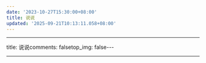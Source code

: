```yaml
---
date: '2023-10-27T15:30:00+08:00'
title: 说说
updated: '2025-09-21T10:13:11.058+08:00'
---
```

---
title: 说说comments: falsetop_img: false---

<!-- 1. 新版样式 & 脚本 --><link rel="stylesheet" href="https://cdn.jsdelivr.net/gh/kuiyr0810/qexo-talks@main/suns/talk.min.css"><script src="https://cdn.jsdelivr.net/gh/kuiyr0810/qt@main/suns/talk.min.js"></script><!-- 2. 代码高亮（可选） --><link rel="stylesheet" href="https://cdn.jsdelivr.net/npm/prismjs@1.29.0/themes/prism-tomorrow.min.css"><script src="https://cdn.jsdelivr.net/npm/prismjs@1.29.0/prism.min.js" data-autoloader></script><!-- 3. 图片灯箱（可选） --><script src="https://cdn.jsdelivr.net/npm/medium-zoom@1.0.8/dist/medium-zoom.min.js"></script><!-- 4. 说说容器 --><div id="my-shouts-container"></div><!-- 5. 初始化 --><script>myQexoShouts.init({el: "#my-shouts-container",baseURL: "https://flyminos.qzz.io",   // ⚠️ 只写域名，别带路径avatar: "/image/avatar",                  // 头像地址，可绝对/相对name: "min",                              // 昵称limit: 5                                  // 每页条数}).then(() => {// 图片灯箱生效mediumZoom('#my-shouts-container img');}).catch(err => {console.error("说说加载失败：", err);});</script>

---

